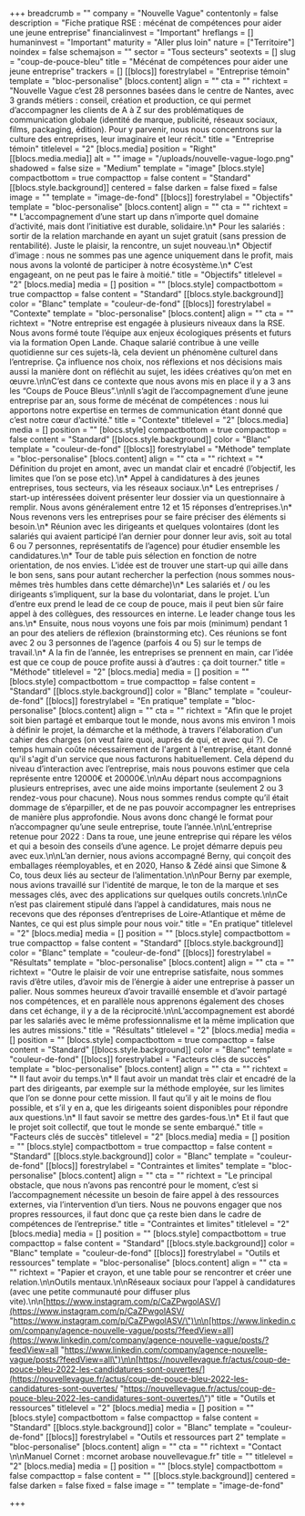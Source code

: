+++
breadcrumb = ""
company = "Nouvelle Vague"
contentonly = false
description = "Fiche pratique RSE : mécénat de compétences pour aider une jeune entreprise"
financialinvest = "Important"
hreflangs = []
humaninvest = "Important"
maturity = "Aller plus loin"
nature = ["Territoire"]
noindex = false
schemajson = ""
sector = "Tous secteurs"
seotexts = []
slug = "coup-de-pouce-bleu"
title = "Mécénat de compétences pour aider une jeune entreprise"
trackers = []
[[blocs]]
forestrylabel = "Entreprise témoin"
template = "bloc-personalise"
[blocs.content]
align = ""
cta = ""
richtext = "Nouvelle Vague c’est 28 personnes basées dans le centre de Nantes, avec 3 grands métiers : conseil, création et production, ce qui permet d’accompagner les clients de A à Z sur des problématiques de communication globale (identité de marque, publicité, réseaux sociaux, films, packaging, édition). Pour y parvenir, nous nous concentrons sur la culture des entreprises, leur imaginaire et leur récit."
title = "Entreprise témoin"
titlelevel = "2"
[blocs.media]
position = "Right"
[[blocs.media.media]]
alt = ""
image = "/uploads/nouvelle-vague-logo.png"
shadowed = false
size = "Medium"
template = "image"
[blocs.style]
compactbottom = true
compacttop = false
content = "Standard"
[[blocs.style.background]]
centered = false
darken = false
fixed = false
image = ""
template = "image-de-fond"
[[blocs]]
forestrylabel = "Objectifs"
template = "bloc-personalise"
[blocs.content]
align = ""
cta = ""
richtext = "* L’accompagnement d’une start up dans n’importe quel domaine d’activité, mais dont l’initiative est durable, solidaire.\n* Pour les salariés : sortir de la relation marchande en ayant un sujet gratuit (sans pression de rentabilité). Juste le plaisir, la rencontre, un sujet nouveau.\n* Objectif d’image : nous ne sommes pas une agence uniquement dans le profit, mais nous avons la volonté de participer à notre écosystème.\n* C’est engageant, on ne peut pas le faire à moitié."
title = "Objectifs"
titlelevel = "2"
[blocs.media]
media = []
position = ""
[blocs.style]
compactbottom = true
compacttop = false
content = "Standard"
[[blocs.style.background]]
color = "Blanc"
template = "couleur-de-fond"
[[blocs]]
forestrylabel = "Contexte"
template = "bloc-personalise"
[blocs.content]
align = ""
cta = ""
richtext = "Notre entreprise est engagée à plusieurs niveaux dans la RSE. Nous avons formé toute l’équipe aux enjeux écologiques présents et futurs via la formation Open Lande. Chaque salarié contribue à une veille quotidienne sur ces sujets-là, cela devient un phénomène culturel dans l’entreprise. Ça influence nos choix, nos réflexions et nos décisions mais aussi la manière dont on réfléchit au sujet, les idées créatives qu’on met en œuvre.\n\nC’est dans ce contexte que nous avons mis en place il y a 3 ans les “Coups de Pouce Bleus”.\n\nIl s’agit de l’accompagnement d’une jeune entreprise par an, sous forme de mécénat de compétences : nous lui apportons notre expertise en termes de communication étant donné que c’est notre cœur d’activité."
title = "Contexte"
titlelevel = "2"
[blocs.media]
media = []
position = ""
[blocs.style]
compactbottom = true
compacttop = false
content = "Standard"
[[blocs.style.background]]
color = "Blanc"
template = "couleur-de-fond"
[[blocs]]
forestrylabel = "Méthode"
template = "bloc-personalise"
[blocs.content]
align = ""
cta = ""
richtext = "* Définition du projet en amont, avec un mandat clair et encadré (l’objectif, les limites que l’on se pose etc).\n* Appel à candidatures à des jeunes entreprises, tous secteurs, via les réseaux sociaux.\n* Les entreprises / start-up intéressées doivent présenter leur dossier via un questionnaire à remplir. Nous avons généralement entre 12 et 15 réponses d’entreprises.\n* Nous revenons vers les entreprises pour se faire préciser des éléments si besoin.\n* Réunion avec les dirigeants et quelques volontaires (dont les salariés qui avaient participé l’an dernier pour donner leur avis, soit au total 6 ou 7 personnes, représentatifs de l’agence) pour étudier ensemble les candidatures.\n* Tour de table puis sélection en fonction de notre orientation, de nos envies. L’idée est de trouver une start-up qui aille dans le bon sens, sans pour autant rechercher la perfection (nous sommes nous-mêmes très humbles dans cette démarche)\n* Les salariés et / ou les dirigeants s’impliquent, sur la base du volontariat, dans le projet. L’un d’entre eux prend le lead de ce coup de pouce, mais il peut bien sûr faire appel à des collègues, des ressources en interne. Le leader change tous les ans.\n* Ensuite, nous nous voyons une fois par mois (minimum) pendant 1 an pour des ateliers de réflexion (brainstorming etc). Ces réunions se font avec 2 ou 3 personnes de l’agence (parfois 4 ou 5) sur le temps de travail.\n* A la fin de l’année, les entreprises se prennent en main, car l’idée est que ce coup de pouce profite aussi à d’autres : ça doit tourner."
title = "Méthode"
titlelevel = "2"
[blocs.media]
media = []
position = ""
[blocs.style]
compactbottom = true
compacttop = false
content = "Standard"
[[blocs.style.background]]
color = "Blanc"
template = "couleur-de-fond"
[[blocs]]
forestrylabel = "En pratique"
template = "bloc-personalise"
[blocs.content]
align = ""
cta = ""
richtext = "Afin que le projet soit bien partagé et embarque tout le monde, nous avons mis environ 1 mois à définir le projet, la démarche et la méthode, à travers l'élaboration d'un cahier des charges (on veut faire quoi, auprès de qui, et avec qui ?). Ce temps humain coûte nécessairement de l'argent à l'entreprise, étant donné qu'il s'agit d'un service que nous facturons habituellement. Cela dépend du niveau d’interaction avec l’entreprise, mais nous pouvons estimer que cela représente entre 12000€ et 20000€.\n\nAu départ nous accompagnions plusieurs entreprises, avec une aide moins importante (seulement 2 ou 3 rendez-vous pour chacune). Nous nous sommes rendus compte qu’il était dommage de s’éparpiller, et de ne pas pouvoir accompagner les entreprises de manière plus approfondie. Nous avons donc changé le format pour n’accompagner qu’une seule entreprise, toute l’année.\n\nL’entreprise retenue pour 2022 : Dans ta roue, une jeune entreprise qui répare les vélos et qui a besoin des conseils d’une agence. Le projet démarre depuis peu avec eux.\n\nL’an dernier, nous avions accompagné Berny, qui conçoit des emballages réemployables, et en 2020, Hanso & Zédé ainsi que Simone & Co, tous deux liés au secteur de l’alimentation.\n\nPour Berny par exemple, nous avions travaillé sur l'identité de marque, le ton de la marque et ses messages clés, avec des applications sur quelques outils concrets.\n\nCe n’est pas clairement stipulé dans l’appel à candidatures, mais nous ne recevons que des réponses d’entreprises de Loire-Atlantique et même de Nantes, ce qui est plus simple pour nous voir."
title = "En pratique"
titlelevel = "2"
[blocs.media]
media = []
position = ""
[blocs.style]
compactbottom = true
compacttop = false
content = "Standard"
[[blocs.style.background]]
color = "Blanc"
template = "couleur-de-fond"
[[blocs]]
forestrylabel = "Résultats"
template = "bloc-personalise"
[blocs.content]
align = ""
cta = ""
richtext = "Outre le plaisir de voir une entreprise satisfaite, nous sommes ravis d’être utiles, d’avoir mis de l’énergie à aider une entreprise à passer un palier. Nous sommes heureux d’avoir travaillé ensemble et d’avoir partagé nos compétences, et en parallèle nous apprenons également des choses dans cet échange, il y a de la réciprocité.\n\nL’accompagnement est abordé par les salariés avec le même professionnalisme et la même implication que les autres missions."
title = "Résultats"
titlelevel = "2"
[blocs.media]
media = []
position = ""
[blocs.style]
compactbottom = true
compacttop = false
content = "Standard"
[[blocs.style.background]]
color = "Blanc"
template = "couleur-de-fond"
[[blocs]]
forestrylabel = "Facteurs clés de succès"
template = "bloc-personalise"
[blocs.content]
align = ""
cta = ""
richtext = "* Il faut avoir du temps.\n* Il faut avoir un mandat très clair et encadré de la part des dirigeants, par exemple sur la méthode employée, sur les limites que l’on se donne pour cette mission. Il faut qu’il y ait le moins de flou possible, et s’il y en a, que les dirigeants soient disponibles pour répondre aux questions.\n* Il faut savoir se mettre des gardes-fous.\n* Et il faut que le projet soit collectif, que tout le monde se sente embarqué."
title = "Facteurs clés de succès"
titlelevel = "2"
[blocs.media]
media = []
position = ""
[blocs.style]
compactbottom = true
compacttop = false
content = "Standard"
[[blocs.style.background]]
color = "Blanc"
template = "couleur-de-fond"
[[blocs]]
forestrylabel = "Contraintes et limites"
template = "bloc-personalise"
[blocs.content]
align = ""
cta = ""
richtext = "Le principal obstacle, que nous n’avons pas rencontré pour le moment, c’est si l’accompagnement nécessite un besoin de faire appel à des ressources externes, via l’intervention d’un tiers. Nous ne pouvons engager que nos propres ressources, il faut donc que ça reste bien dans le cadre de compétences de l’entreprise."
title = "Contraintes et limites"
titlelevel = "2"
[blocs.media]
media = []
position = ""
[blocs.style]
compactbottom = true
compacttop = false
content = "Standard"
[[blocs.style.background]]
color = "Blanc"
template = "couleur-de-fond"
[[blocs]]
forestrylabel = "Outils et ressources"
template = "bloc-personalise"
[blocs.content]
align = ""
cta = ""
richtext = "Papier et crayon, et une table pour se rencontrer et créer une relation.\n\nOutils mentaux.\n\nRéseaux sociaux pour l’appel à candidatures (avec une petite communauté pour diffuser plus vite).\n\n[https://www.instagram.com/p/CaZPwgolASV/](https://www.instagram.com/p/CaZPwgolASV/ \"https://www.instagram.com/p/CaZPwgolASV/\")\n\n[https://www.linkedin.com/company/agence-nouvelle-vague/posts/?feedView=all](https://www.linkedin.com/company/agence-nouvelle-vague/posts/?feedView=all \"https://www.linkedin.com/company/agence-nouvelle-vague/posts/?feedView=all\")\n\n[https://nouvellevague.fr/actus/coup-de-pouce-bleu-2022-les-candidatures-sont-ouvertes/](https://nouvellevague.fr/actus/coup-de-pouce-bleu-2022-les-candidatures-sont-ouvertes/ \"https://nouvellevague.fr/actus/coup-de-pouce-bleu-2022-les-candidatures-sont-ouvertes/\")"
title = "Outils et ressources"
titlelevel = "2"
[blocs.media]
media = []
position = ""
[blocs.style]
compactbottom = false
compacttop = false
content = "Standard"
[[blocs.style.background]]
color = "Blanc"
template = "couleur-de-fond"
[[blocs]]
forestrylabel = "Outils et ressources part 2"
template = "bloc-personalise"
[blocs.content]
align = ""
cta = ""
richtext = "Contact \n\nManuel Cornet : mcornet arobase nouvellevague.fr"
title = ""
titlelevel = "2"
[blocs.media]
media = []
position = ""
[blocs.style]
compactbottom = false
compacttop = false
content = ""
[[blocs.style.background]]
centered = false
darken = false
fixed = false
image = ""
template = "image-de-fond"

+++
